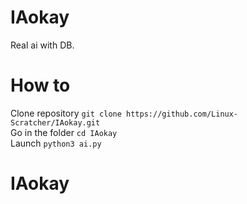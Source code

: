 # IAokay
Real ai with DB.<br>
# How to<br>
Clone repository
`git clone https://github.com/Linux-Scratcher/IAokay.git`<br>
Go in the folder
`cd IAokay`<br>
Launch
`python3 ai.py`
# IAokay
